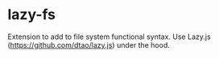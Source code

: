 lazy-fs
=======

Extension to add to file system functional syntax. Use Lazy.js (https://github.com/dtao/lazy.js) under the hood.
